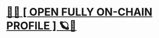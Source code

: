 # [🦾🦊 [ OPEN FULLY ON-CHAIN PROFILE ] 🪐🚀](https://near.social/#/mob.near/widget/ProfilePage?accountId=rin.akaia.near)
